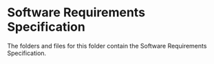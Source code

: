 # Software Requirements Specification

The folders and files for this folder contain the Software Requirements Specification.